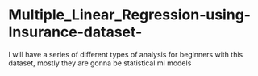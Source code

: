 # Multiple_Linear_Regression-using-Insurance-dataset-
I will have a series of different types of analysis for beginners with this dataset, mostly they are gonna be statistical ml models
